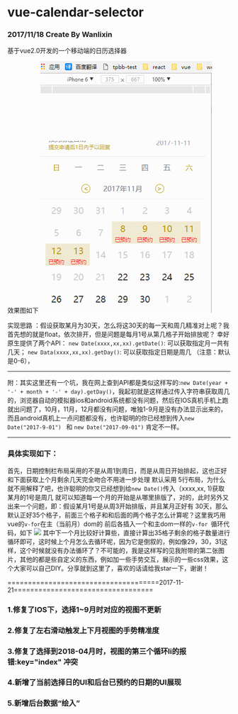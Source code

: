 # vue-calendar-selector
### 2017/11/18 Create By Wanlixin
基于vue2.0开发的一个移动端的日历选择器

效果图如下
![](https://github.com/wanlixi/calendar-selector/blob/master/calendar1.gif)

实现思路 ：假设获取某月为30天，怎么将这30天的每一天和周几精准对上呢？我首先想的就是float，依次排开，但是问题是每月1号从第几格子开始排放呢？
幸好原生提供了两个API：
```new Date(xxxx,xx,xx).getDate()```: 可以获取指定月一共有几天；
```new Data(xxxx,xx,xx).getDay()```: 可以获取指定日期是周几 （注意：默认是0-6），
  *** 
  附：其实这里还有一个坑，我在网上查到API都是类似这样写的:```new Date(year + '-' + month + '-' + day).getDay()```，我起初就是这样通过传入字符串获取周几的，浏览器自动的模拟器ios和android系统都没有问题，然后在IOS真机手机上跑就出问题了，10月，11月，12月都没有问题，唯独1-9月是没有办法显示出来的，而且android真机上一点问题都没有，也许聪明的你已经想到传入```new Date("2017-9-01") ``` 和 ``` new Date("2017-09-01") ``` 肯定不一样。
 ***
### 具体实现如下：
首先，日期控制栏布局采用的不是从周1到周日，而是从周日开始排起，这也正好和下面获取上个月剩余几天完全吻合不用进一步处理
默认采用 5行布局，为什么就不用解释了吧，也许聪明的你又已经想到给```new Date()```传入（xxxx,xx, 1)获取某月的1号是周几
就可以知道每一个月的开始是从哪里排版了，对的，此时另外又出来一个问题，即：假设某月1号是从周3开始排版，并且某月正好有
30天，那么默认正好35个格子，前面三个格子和和后面的两个格子怎么计算呢？这里我巧用vue的```v-for```在主（当前月）dom的
前后各插入一个和主dom一样的```v-for ```循环代码，如下
![](https://github.com/wanlixi/calendar-selector/blob/master/WechatIMG24.jpeg)
其中下一个月比较好计算些，直接计算出35格子剩余的格子数量进行循环即可，这时候上个月怎么去循环呢，因为它是倒叙的，例如像29，30，31这样，这个时候就没有办法循环了？不可能的，我是这样写的见我附带的第二张图片，其他的都是些自定义的东西，例如加一些手势交互，展示的一些css效果，这个大家可以自己DIY。分享就到这里了，喜欢的话请给我star一下，谢谢！


=====================================2017-11-21==================================

### 1.修复了IOS下，选择1~9月时对应的视图不更新
### 2.修复了左右滑动触发上下月视图的手势精准度
### 3.修复了选择到2018-04月时，视图的第三个循环li的报错:key="index" 冲突
### 4.新增了当前选择日的UI和后台已预约的日期的UI展现
### 5.新增后台数据“绘入”
